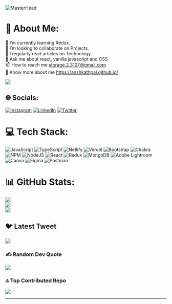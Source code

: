 ![MasterHead](https://user-images.githubusercontent.com/109351602/202650321-7f4da361-f98f-4345-8df4-adf352a11322.gif)

# 💫 About Me:
🧠 I’m currently learning Redux.<br>👯 I’m looking to collaborate on Projects.<br>📝 I regularly read articles on Technology.<br>💬 Ask me about react, vanilla javascript and CSS<br>📫 How to reach me storage.2.3107@gmail.com<br>🫠 Know more about me https://anshkathpal.github.io/



[![](https://visitcount.itsvg.in/api?id=AnshKathpal&icon=6&color=1)](https://visitcount.itsvg.in)

## 🌐 Socials:
[![Instagram](https://img.shields.io/badge/Instagram-%23E4405F.svg?logo=Instagram&logoColor=white)](https://instagram.com/anshkathpal) [![LinkedIn](https://img.shields.io/badge/LinkedIn-%230077B5.svg?logo=linkedin&logoColor=white)](https://linkedin.com/in/AnshKathpal) [![Twitter](https://img.shields.io/badge/Twitter-%231DA1F2.svg?logo=Twitter&logoColor=white)](https://twitter.com/anshkathpal) 

# 💻 Tech Stack:
![JavaScript](https://img.shields.io/badge/javascript-%23323330.svg?style=plastic&logo=javascript&logoColor=%23F7DF1E) ![TypeScript](https://img.shields.io/badge/typescript-%23007ACC.svg?style=plastic&logo=typescript&logoColor=white) ![Netlify](https://img.shields.io/badge/netlify-%23000000.svg?style=plastic&logo=netlify&logoColor=#00C7B7) ![Vercel](https://img.shields.io/badge/vercel-%23000000.svg?style=plastic&logo=vercel&logoColor=white) ![Bootstrap](https://img.shields.io/badge/bootstrap-%23563D7C.svg?style=plastic&logo=bootstrap&logoColor=white) ![Chakra](https://img.shields.io/badge/chakra-%234ED1C5.svg?style=plastic&logo=chakraui&logoColor=white) ![NPM](https://img.shields.io/badge/NPM-%23000000.svg?style=plastic&logo=npm&logoColor=white) ![NodeJS](https://img.shields.io/badge/node.js-6DA55F?style=plastic&logo=node.js&logoColor=white) ![React](https://img.shields.io/badge/react-%2320232a.svg?style=plastic&logo=react&logoColor=%2361DAFB) ![Redux](https://img.shields.io/badge/redux-%23593d88.svg?style=plastic&logo=redux&logoColor=white) ![MongoDB](https://img.shields.io/badge/MongoDB-%234ea94b.svg?style=plastic&logo=mongodb&logoColor=white) ![Adobe Lightroom](https://img.shields.io/badge/Adobe%20Lightroom-31A8FF.svg?style=plastic&logo=Adobe%20Lightroom&logoColor=white) ![Canva](https://img.shields.io/badge/Canva-%2300C4CC.svg?style=plastic&logo=Canva&logoColor=white) 	![Figma](https://img.shields.io/badge/figma-%23F24E1E.svg?style=plastic&logo=figma&logoColor=white) ![Postman](https://img.shields.io/badge/Postman-FF6C37?style=plastic&logo=postman&logoColor=white)
# 📊 GitHub Stats:
![](https://github-readme-stats.vercel.app/api?username=AnshKathpal&theme=city_light&hide_border=false&include_all_commits=false&count_private=true)<br/>
![](https://github-readme-streak-stats.herokuapp.com/?user=AnshKathpal&theme=city_light&hide_border=false)<br/>
![](https://github-readme-stats.vercel.app/api/top-langs/?username=AnshKathpal&theme=city_light&hide_border=false&include_all_commits=false&count_private=true&layout=compact)

## 🐦 Latest Tweet
[![](https://gtce.itsvg.in/api?username=anshkathpal)](https://github.com/VishwaGauravIn/github-twitter-card-embed)

### ✍️ Random Dev Quote
![](https://quotes-github-readme.vercel.app/api?type=horizontal&theme=dark)

### 🔝 Top Contributed Repo
![](https://github-contributor-stats.vercel.app/api?username=AnshKathpal&limit=5&theme=dark_dimmed&combine_all_yearly_contributions=true)

---


<!-- Proudly created with GPRM ( https://gprm.itsvg.in ) -->
